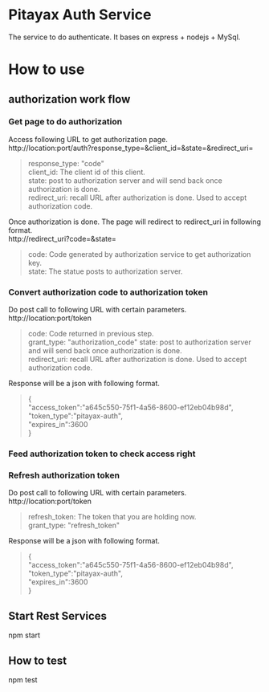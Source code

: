# Pitayax Auth Service
The service to do authenticate. It bases on express + nodejs + MySql.

# How to use

## authorization work flow

### Get page to do authorization

Access following URL to get authorization page.   
http://location:port/auth?response_type=&client_id=&state=&redirect_uri=   

> response_type: "code"   
> client_id: The client id of this client.   
> state: post to authorization server and will send back once authorization is done.   
> redirect_uri: recall URL after authorization is done. Used to accept authorization code.   

Once authorization is done. The page will redirect to redirect_uri in following format.    
http://redirect_uri?code=&state=

> code: Code generated by authorization service to get authorization key.   
> state: The statue posts to authorization server.   


### Convert authorization code to authorization token

Do post call to following URL with certain parameters.    
http://location:port/token    

> code: Code returned in previous step.  
> grant_type: "authorization_code"
> state: post to authorization server and will send back once authorization is done.   
> redirect_uri: recall URL after authorization is done. Used to accept authorization code.   

Response will be a json with following format.    

> {     
>   "access_token":"a645c550-75f1-4a56-8600-ef12eb04b98d",    
>   "token_type":"pitayax-auth",    
>   "expires_in":3600    
> }    


### Feed authorization token to check access right


### Refresh authorization token

Do post call to following URL with certain parameters.    
http://location:port/token  

> refresh_token: The token that you are holding now.  
> grant_type: "refresh_token"

Response will be a json with following format.    

> {     
>   "access_token":"a645c550-75f1-4a56-8600-ef12eb04b98d",    
>   "token_type":"pitayax-auth",    
>   "expires_in":3600    
> }    


## Start Rest Services
npm start

## How to test
npm test
